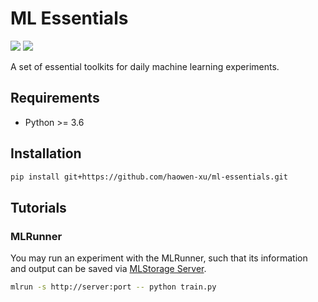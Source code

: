 # ML Essentials

[![](https://api.travis-ci.org/haowen-xu/ml-essentials.svg?branch=master)](https://travis-ci.org/haowen-xu/ml-essentials)
[![](https://coveralls.io/repos/github/haowen-xu/ml-essentials/badge.svg?branch=master)](https://coveralls.io/github/haowen-xu/ml-essentials?branch=master)

A set of essential toolkits for daily machine learning experiments.

## Requirements

* Python >= 3.6

## Installation

```bash
pip install git+https://github.com/haowen-xu/ml-essentials.git
``` 

## Tutorials

### MLRunner

You may run an experiment with the MLRunner, such that its information and output
can be saved via [MLStorage Server](https://github.com/haowen-xu/mlstorage-server).

```bash
mlrun -s http://server:port -- python train.py
```

